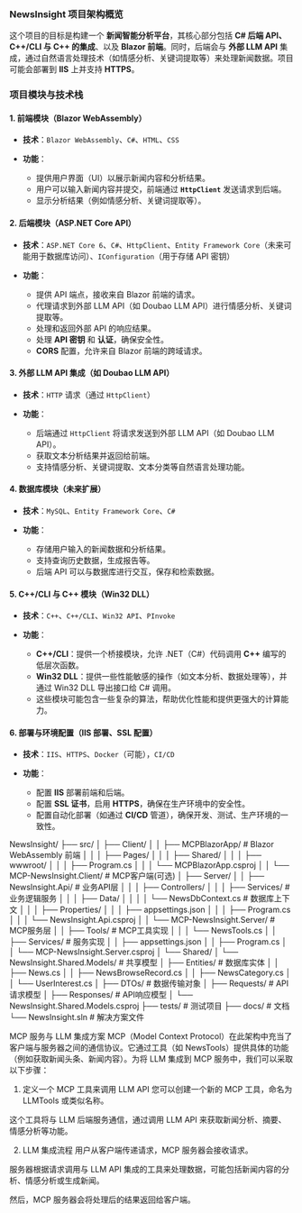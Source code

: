 
### **NewsInsight 项目架构概览**

这个项目的目标是构建一个 **新闻智能分析平台**，其核心部分包括 **C# 后端 API、C++/CLI 与 C++ 的集成**、以及 **Blazor 前端**。同时，后端会与 **外部 LLM API** 集成，通过自然语言处理技术（如情感分析、关键词提取等）来处理新闻数据。项目可能会部署到 **IIS** 上并支持 **HTTPS**。

### **项目模块与技术栈**

#### **1. 前端模块（Blazor WebAssembly）**

* **技术**：`Blazor WebAssembly`、`C#`、`HTML`、`CSS`
* **功能**：

  * 提供用户界面（UI）以展示新闻内容和分析结果。
  * 用户可以输入新闻内容并提交，前端通过 **`HttpClient`** 发送请求到后端。
  * 显示分析结果（例如情感分析、关键词提取等）。


#### **2. 后端模块（ASP.NET Core API）**

* **技术**：`ASP.NET Core 6`、`C#`、`HttpClient`、`Entity Framework Core`（未来可能用于数据库访问）、`IConfiguration`（用于存储 API 密钥）
* **功能**：

  * 提供 API 端点，接收来自 Blazor 前端的请求。
  * 代理请求到外部 LLM API（如 Doubao LLM API）进行情感分析、关键词提取等。
  * 处理和返回外部 API 的响应结果。
  * 处理 **API 密钥** 和 **认证**，确保安全性。
  * **CORS** 配置，允许来自 Blazor 前端的跨域请求。

#### **3. 外部 LLM API 集成（如 Doubao LLM API）**

* **技术**：`HTTP` 请求（通过 `HttpClient`）
* **功能**：

  * 后端通过 `HttpClient` 将请求发送到外部 LLM API（如 Doubao LLM API）。
  * 获取文本分析结果并返回给前端。
  * 支持情感分析、关键词提取、文本分类等自然语言处理功能。


#### **4. 数据库模块（未来扩展）**

* **技术**：`MySQL`、`Entity Framework Core`、`C#`
* **功能**：

  * 存储用户输入的新闻数据和分析结果。
  * 支持查询历史数据，生成报告等。
  * 后端 API 可以与数据库进行交互，保存和检索数据。


#### **5. C++/CLI 与 C++ 模块（Win32 DLL）**

* **技术**：`C++`、`C++/CLI`、`Win32 API`、`PInvoke`
* **功能**：

  * **C++/CLI**：提供一个桥接模块，允许 .NET（C#）代码调用 **C++** 编写的低层次函数。
  * **Win32 DLL**：提供一些性能敏感的操作（如文本分析、数据处理等），并通过 Win32 DLL 导出接口给 C# 调用。
  * 这些模块可能包含一些复杂的算法，帮助优化性能和提供更强大的计算能力。


#### **6. 部署与环境配置（IIS 部署、SSL 配置）**

* **技术**：`IIS`、`HTTPS`、`Docker`（可能），`CI/CD`
* **功能**：

  * 配置 **IIS** 部署前端和后端。
  * 配置 **SSL 证书**，启用 **HTTPS**，确保在生产环境中的安全性。
  * 配置自动化部署（如通过 **CI/CD** 管道），确保开发、测试、生产环境的一致性。




NewsInsight/
├── src/
│   ├── Client/
│   │   ├── MCPBlazorApp/             # Blazor WebAssembly 前端
│   │   │   ├── Pages/
│   │   │   ├── Shared/
│   │   │   ├── wwwroot/
│   │   │   ├── Program.cs
│   │   │   └── MCPBlazorApp.csproj
│   │   └── MCP-NewsInsight.Client/   # MCP客户端(可选)
│   ├── Server/
│   │   ├── NewsInsight.Api/          # 业务API层
│   │   │   ├── Controllers/
│   │   │   ├── Services/             # 业务逻辑服务
│   │   │   ├── Data/
│   │   │   │   └── NewsDbContext.cs  # 数据库上下文
│   │   │   ├── Properties/
│   │   │   ├── appsettings.json
│   │   │   ├── Program.cs
│   │   │   └── NewsInsight.Api.csproj
│   │   └── MCP-NewsInsight.Server/   # MCP服务层
│   │       ├── Tools/                # MCP工具实现
│   │       │   └── NewsTools.cs
│   │       ├── Services/             # 服务实现
│   │       ├── appsettings.json
│   │       ├── Program.cs
│   │       └── MCP-NewsInsight.Server.csproj
│   └── Shared/
│       └── NewsInsight.Shared.Models/ # 共享模型
│           ├── Entities/             # 数据库实体
│           │   ├── News.cs
│           │   ├── NewsBrowseRecord.cs
│           │   ├── NewsCategory.cs
│           │   └── UserInterest.cs
│           ├── DTOs/                 # 数据传输对象
│           ├── Requests/             # API请求模型
│           ├── Responses/            # API响应模型
│           └── NewsInsight.Shared.Models.csproj
├── tests/                            # 测试项目
├── docs/                             # 文档
└── NewsInsight.sln                   # 解决方案文件


MCP 服务与 LLM 集成方案
MCP（Model Context Protocol）在此架构中充当了客户端与服务器之间的通信协议。它通过工具（如 NewsTools）提供具体的功能（例如获取新闻头条、新闻内容）。为将 LLM 集成到 MCP 服务中，我们可以采取以下步骤：

1. 定义一个 MCP 工具来调用 LLM API
您可以创建一个新的 MCP 工具，命名为 LLMTools 或类似名称。

这个工具将与 LLM 后端服务通信，通过调用 LLM API 来获取新闻分析、摘要、情感分析等功能。

2. LLM 集成流程
用户从客户端传递请求，MCP 服务器会接收请求。

服务器根据请求调用与 LLM API 集成的工具来处理数据，可能包括新闻内容的分析、情感分析或生成新闻。

然后，MCP 服务器会将处理后的结果返回给客户端。